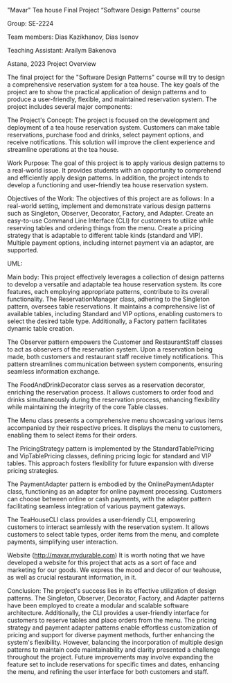 "Mavar" Tea house
Final Project
“Software Design Patterns” course
 
Group: SE-2224

Team members: Dias Kazikhanov, 
Dias Isenov 

Teaching Assistant: Arailym Bakenova 


Astana, 2023
Project Overview

 The final project for the "Software Design Patterns" course will try to design a comprehensive reservation system for a tea house. The key goals of the project are to show the practical application of design patterns and to produce a user-friendly, flexible, and maintained reservation system. The project includes several major components:

The Project's Concept:
 The project is focused on the development and deployment of a tea house reservation system. Customers can make table reservations, purchase food and drinks, select payment options, and receive notifications. This solution will improve the client experience and streamline operations at the tea house.

Work Purpose:
 The goal of this project is to apply various design patterns to a real-world issue. It provides students with an opportunity to comprehend and efficiently apply design patterns. In addition, the project intends to develop a functioning and user-friendly tea house reservation system.

Objectives of the Work:
 The objectives of this project are as follows:
In a real-world setting, implement and demonstrate various design patterns such as Singleton, Observer, Decorator, Factory, and Adapter.
Create an easy-to-use Command Line Interface (CLI) for customers to utilize while reserving tables and ordering things from the menu.
Create a pricing strategy that is adaptable to different table kinds (standard and VIP).
Multiple payment options, including internet payment via an adaptor, are supported.

UML:





Main body: 
 This project effectively leverages a collection of design patterns to develop a versatile and adaptable tea house reservation system. Its core features, each employing appropriate patterns, contribute to its overall functionality.
 The ReservationManager class, adhering to the Singleton pattern, oversees table reservations. It maintains a comprehensive list of available tables, including Standard and VIP options, enabling customers to select the desired table type. Additionally, a Factory pattern facilitates dynamic table creation.


 The Observer pattern empowers the Customer and RestaurantStaff classes to act as observers of the reservation system. Upon a reservation being made, both customers and restaurant staff receive timely notifications. This pattern streamlines communication between system components, ensuring seamless information exchange.
 
 The FoodAndDrinkDecorator class serves as a reservation decorator, enriching the reservation process. It allows customers to order food and drinks simultaneously during the reservation process, enhancing flexibility while maintaining the integrity of the core Table classes.

 The Menu class presents a comprehensive menu showcasing various items accompanied by their respective prices. It displays the menu to customers, enabling them to select items for their orders.

 The PricingStrategy pattern is implemented by the StandardTablePricing and VipTablePricing classes, defining pricing logic for standard and VIP tables. This approach fosters flexibility for future expansion with diverse pricing strategies.


 The PaymentAdapter pattern is embodied by the OnlinePaymentAdapter class, functioning as an adapter for online payment processing. Customers can choose between online or cash payments, with the adapter pattern facilitating seamless integration of various payment gateways.

 The TeaHouseCLI class provides a user-friendly CLI, empowering customers to interact seamlessly with the reservation system. It allows customers to select table types, order items from the menu, and complete payments, simplifying user interaction. 


 Website (http://mavar.mydurable.com)
It is worth noting that we have developed a website for this project that acts as a sort of face and marketing for our goods. We express the mood and decor of our teahouse, as well as crucial restaurant information, in it.










Conclusion:
The project's success lies in its effective utilization of design patterns. The Singleton, Observer, Decorator, Factory, and Adapter patterns have been employed to create a modular and scalable software architecture. Additionally, the CLI provides a user-friendly interface for customers to reserve tables and place orders from the menu. The pricing strategy and payment adapter patterns enable effortless customization of pricing and support for diverse payment methods, further enhancing the system's flexibility. However, balancing the incorporation of multiple design patterns to maintain code maintainability and clarity presented a challenge throughout the project. Future improvements may involve expanding the feature set to include reservations for specific times and dates, enhancing the menu, and refining the user interface for both customers and staff.







































































































































